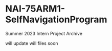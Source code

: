 # NAI-75ARM1-SelfNavigationProgram
Summer 2023 Intern Project Archive


will update will files soon
